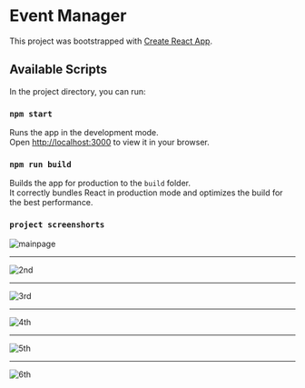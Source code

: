 # Event Manager

This project was bootstrapped with [Create React App](https://github.com/facebook/create-react-app).

## Available Scripts

In the project directory, you can run:

### `npm start`

Runs the app in the development mode.\
Open [http://localhost:3000](http://localhost:3000) to view it in your browser.

### `npm run build`

Builds the app for production to the `build` folder.\
It correctly bundles React in production mode and optimizes the build for the best performance.

### `project screenshorts`

![mainpage](https://github.com/user-attachments/assets/c931ad96-0144-4069-a476-19b2e706219d)
<hr/>

![2nd](https://github.com/user-attachments/assets/3dd9aacc-c7d6-46cd-b2d5-8d4b45d08395)
<hr/>

![3rd](https://github.com/user-attachments/assets/2f6689c6-67d3-424a-9c37-1ec3dcddf7d2)
<hr/>

![4th](https://github.com/user-attachments/assets/9d0cf60a-39c9-424b-ab75-aac43ab933d2)
<hr/>

![5th](https://github.com/user-attachments/assets/06fae92a-44bc-4c70-9c7a-78c1e2e421f9)
<hr/>

![6th](https://github.com/user-attachments/assets/feb1e565-bebc-42d6-ad09-1a926bca7793)
